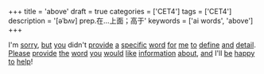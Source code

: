 +++
title = 'above'
draft = true
categories = ['CET4']
tags = ['CET4']
description = '[əˈbʌv] prep.在…上面；高于'
keywords = ['ai words', 'above']
+++

I'm [sorry](/en/post/sorry/), [but](/en/post/but/) [you](/en/post/you/) didn't [provide](/en/post/provide/) [a](/en/post/a/) [specific](/en/post/specific/) [word](/en/post/word/) [for](/en/post/for/) [me](/en/post/me/) [to](/en/post/to/) [define](/en/post/define/) [and](/en/post/and/) [detail](/en/post/detail/). [Please](/en/post/please/) [provide](/en/post/provide/) [the](/en/post/the/) [word](/en/post/word/) [you](/en/post/you/) [would](/en/post/would/) [like](/en/post/like/) [information](/en/post/information/) [about](/en/post/about/), [and](/en/post/and/) I'll [be](/en/post/be/) [happy](/en/post/happy/) [to](/en/post/to/) [help](/en/post/help/)!
